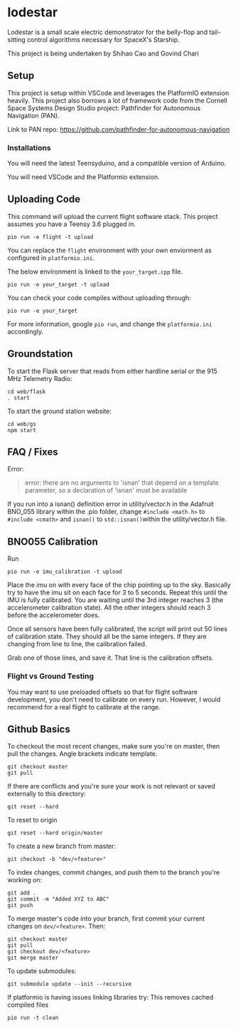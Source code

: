 # lodestar
Lodestar is a small scale electric demonstrator for the belly-flop and tail-sitting control algorithms necessary for SpaceX's Starship.

This project is being undertaken by Shihao Cao and Govind Chari

## Setup

This project is setup within VSCode and leverages the PlatformIO extension heavily. This project also borrows a lot of framework code from the Cornell Space Systems Design Studio project: Pathfinder for Autonomous Navigation (PAN).

Link to PAN repo:
https://github.com/pathfinder-for-autonomous-navigation

### Installations

You will need the latest Teensyduino, and a compatible version of Arduino.

You will need VSCode and the Platformio extension.

## Uploading Code

This command will upload the current flight software stack.
This project assumes you have a Teensy 3.6 plugged in.
```
pio run -e flight -t upload
```

You can replace the `flight` environment with your own enviorment as configured in `platformio.ini`.

The below environment is linked to the `your_target.cpp` file.
```
pio run -e your_target -t upload
```

You can check your code compiles without uploading through:
```
pio run -e your_target
```

For more information, google `pio run`, and change the `platformio.ini` accordingly.

## Groundstation

To start the Flask server that reads from either hardline serial or the 915 MHz Telemetry Radio:
```
cd web/flask
. start
```

To start the ground station website:
```
cd web/gs
npm start
```

## FAQ / Fixes
Error:
> error: there are no arguments to 'isnan' that depend on a template parameter, so a declaration of 'isnan' must be available

If you run into a isnan() definition error in utility/vector.h in the Adafruit BNO_055 library within the .pio folder, change `#include <math.h>` to `#include <cmath>` and `isnan()` to `std::isnan()`within the utility/vector.h file.

## BNO055 Calibration

Run
```
pio run -e imu_calibration -t upload
```

Place the imu on with every face of the chip pointing up to the sky. Basically try to have the imu sit on each face for 3 to 5 seconds.
Repeat this until the IMU is fully calibrated. You are waiting until the 3rd integer reaches 3 (the accelerometer calibration state).
All the other integers should reach 3 before the accelerometer does.

Once all sensors have been fully calibrated, the script will print out 50 lines of calibration state.
They should all be the same integers. If they are changing from line to line, the calibration failed.

Grab one of those lines, and save it. That line is the calibration offsets.

### Flight vs Ground Testing

You may want to use preloaded offsets so that for flight software development, you don't need to calibrate on every run.
However, I would recommend for a real flight to calibrate at the range.

## Github Basics

To checkout the most recent changes, make sure you're on master, then pull the changes.
Angle brackets indicate template.

```
git checkout master
git pull
```

If there are conflicts and you're sure your work is not relevant or saved externally to this directory:
```
git reset --hard
```

To reset to origin
```
git reset --hard origin/master
```

To create a new branch from master:
```
git checkout -b "dev/<feature>"
```

To index changes, commit changes, and push them to the branch you're working on:
```
git add .
git commit -m "Added XYZ to ABC"
git push
```

To merge master's code into your branch, first commit your current
changes on `dev/<feature>`. Then:

```
git checkout master
git pull
git checkout dev/<feature>
git merge master
```

To update submodules:
```
git submodule update --init --recursive
```

If platformio is having issues linking libraries try:
This removes cached compiled files
```
pio run -t clean
```